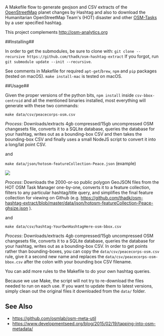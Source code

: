 A Makefile flow to generate geojson and CSV extracts of the [OpenStreetMap](https://openstreetmap.org) planet changes by Hashtag and also to download the Humanitarian OpenStreetMap Team's (HOT) disaster and other [OSM-Tasks](https://tasks.hotosm.org)  by a user specified hashtag.

This project complements http://osm-analytics.org

##Installing##

In order to get the submodules, be sure to clone with:
`git clone --recursive https://github.com/thadk/osm-hashtag-extract`
 If you forgot, run `git submodule update --init --recursive`.
 
See comments in Makefile for required `apt-get`/`brew`, `npm` and `pip` packages (tested on macOS). `make install-mac` is tested on macOS.

##Usage##

Given the proper versions of the python bits, `npm install` inside `csv-bbox-centroid` and all the mentioned binaries installed, most everything will generate with these two commands:

`make data/csv/peacecorps-osm.csv`

*Process*: Downloads/extracts 4gb compressed/15gb uncompressed OSM changesets file, converts it to a SQLite database, queries the database for your hashtag, writes out as a bounding-box CSV and then takes the bounding-box CSV and finally uses a small NodeJS script to convert it into a long/lat point CSV.

and

`make data/json/hotosm-featureCollection-Peace.json` (example)

<img src="https://cloud.githubusercontent.com/assets/283343/20332727/f2715c62-ab7b-11e6-8e8f-3bfc35560406.png"/>

*Process*: Downloads the 2000-or-so public polygon GeoJSON files from the HOT OSM Task Manager one-by-one, converts it to a feature collection, filters to any particular hashtag/title query, and simplifies the final feature collection for viewing on Github (e.g. https://github.com/thadk/osm-hashtag-extract/blob/master/data/json/hotosm-featureCollection-Peace-ghsize.json ).

and

`make data/csv/hashtag-YourOwnHashtagHere-osm-bbox.csv`

*Process*: Downloads/extracts 4gb compressed/15gb uncompressed OSM changesets file, converts it to a SQLite database, queries the database for your hashtag, writes out as a bounding-box CSV. In order to get points rather than bounding-boxes, you can copy the `data/csv/peacecorps-osm.csv` rule, give it a second new name and replaces the `data/csv/peacecorps-osm-bbox.csv` after the colon with your bounding box CSV filename.

You can add more rules to the Makefile to do your own hashtag queries.

Because we use Make, the script will not try to re-download the files needed to run on each use. If you want to update them to latest versions, simply clean out the original files it downloaded from the `data/` folder. 

See Also
-------

* https://github.com/osmlab/osm-meta-util
* https://www.developmentseed.org/blog/2015/02/19/tapping-into-osm-metadata/
